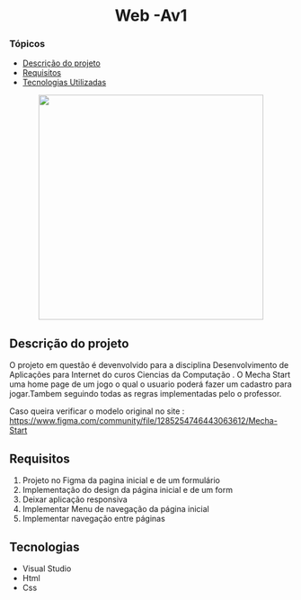 <h1 align="center"> Web -Av1 </h1>

### Tópicos 

- [Descrição do projeto](#descrição-do-projeto)
- [Requisitos](#requisitos)
- [Tecnologias Utilizadas](#Tecnologias)


<div align="center"> 
<img src="https://github.com/FabioJro/web-av1/assets/114963708/0175cdd1-5b24-424d-9272-27435df67a63" width="400px" />
</div>


## Descrição do projeto 
<p aling= "justify"> 
O projeto em questão é devenvolvido para a disciplina Desenvolvimento de Aplicações para Internet do curos Ciencias da Computação . O Mecha Start uma home page de um jogo o qual o usuario poderá fazer um cadastro para jogar.Tambem seguindo todas as regras implementadas pelo o professor.

Caso queira verificar o modelo original no site : https://www.figma.com/community/file/1285254746443063612/Mecha-Start
</p>

## Requisitos

1. Projeto no Figma da pagina inicial e de um formulário
2. Implementação do design da página inicial e de um form
3. Deixar aplicação responsiva
4. Implementar Menu de navegação da página inicial
5. Implementar navegação entre páginas


## Tecnologias

- Visual Studio
- Html
- Css

